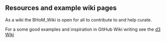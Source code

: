 ## Resources and example wiki pages

As a wiki the BHoM_Wiki is open for all to contribute to and help curate.

For a some good examples and inspiration in GitHub Wiki writing see the [d3 Wiki](https://github.com/d3/d3/wiki)